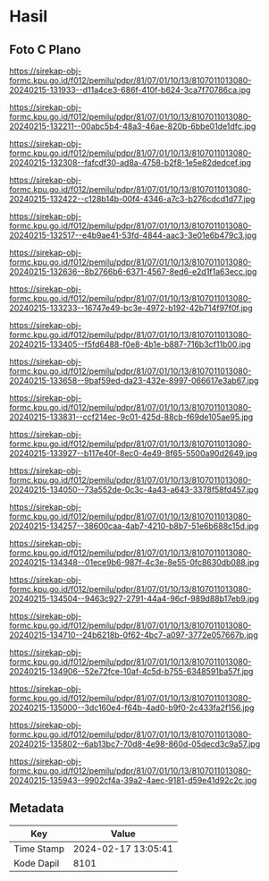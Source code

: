 # Hasil

## Foto C Plano

https://sirekap-obj-formc.kpu.go.id/f012/pemilu/pdpr/81/07/01/10/13/8107011013080-20240215-131933--d11a4ce3-686f-410f-b624-3ca7f70786ca.jpg

https://sirekap-obj-formc.kpu.go.id/f012/pemilu/pdpr/81/07/01/10/13/8107011013080-20240215-132211--00abc5b4-48a3-46ae-820b-6bbe01de1dfc.jpg

https://sirekap-obj-formc.kpu.go.id/f012/pemilu/pdpr/81/07/01/10/13/8107011013080-20240215-132308--fafcdf30-ad8a-4758-b2f8-1e5e82dedcef.jpg

https://sirekap-obj-formc.kpu.go.id/f012/pemilu/pdpr/81/07/01/10/13/8107011013080-20240215-132422--c128b14b-00f4-4346-a7c3-b276cdcd1d77.jpg

https://sirekap-obj-formc.kpu.go.id/f012/pemilu/pdpr/81/07/01/10/13/8107011013080-20240215-132517--e4b9ae41-53fd-4844-aac3-3e01e6b479c3.jpg

https://sirekap-obj-formc.kpu.go.id/f012/pemilu/pdpr/81/07/01/10/13/8107011013080-20240215-132636--8b2766b6-6371-4567-8ed6-e2d1f1a63ecc.jpg

https://sirekap-obj-formc.kpu.go.id/f012/pemilu/pdpr/81/07/01/10/13/8107011013080-20240215-133233--16747e49-bc3e-4972-b192-42b714f97f0f.jpg

https://sirekap-obj-formc.kpu.go.id/f012/pemilu/pdpr/81/07/01/10/13/8107011013080-20240215-133405--f5fd6488-f0e8-4b1e-b887-716b3cf11b00.jpg

https://sirekap-obj-formc.kpu.go.id/f012/pemilu/pdpr/81/07/01/10/13/8107011013080-20240215-133658--9baf59ed-da23-432e-8997-066617e3ab67.jpg

https://sirekap-obj-formc.kpu.go.id/f012/pemilu/pdpr/81/07/01/10/13/8107011013080-20240215-133831--ccf214ec-9c01-425d-88cb-f69de105ae95.jpg

https://sirekap-obj-formc.kpu.go.id/f012/pemilu/pdpr/81/07/01/10/13/8107011013080-20240215-133927--b117e40f-8ec0-4e49-8f65-5500a90d2649.jpg

https://sirekap-obj-formc.kpu.go.id/f012/pemilu/pdpr/81/07/01/10/13/8107011013080-20240215-134050--73a552de-0c3c-4a43-a643-3378f58fd457.jpg

https://sirekap-obj-formc.kpu.go.id/f012/pemilu/pdpr/81/07/01/10/13/8107011013080-20240215-134257--38600caa-4ab7-4210-b8b7-51e6b688c15d.jpg

https://sirekap-obj-formc.kpu.go.id/f012/pemilu/pdpr/81/07/01/10/13/8107011013080-20240215-134348--01ece9b6-987f-4c3e-8e55-0fc8630db088.jpg

https://sirekap-obj-formc.kpu.go.id/f012/pemilu/pdpr/81/07/01/10/13/8107011013080-20240215-134504--9463c927-2791-44a4-96cf-989d88b17eb9.jpg

https://sirekap-obj-formc.kpu.go.id/f012/pemilu/pdpr/81/07/01/10/13/8107011013080-20240215-134710--24b6218b-0f62-4bc7-a097-3772e057667b.jpg

https://sirekap-obj-formc.kpu.go.id/f012/pemilu/pdpr/81/07/01/10/13/8107011013080-20240215-134906--52e72fce-10af-4c5d-b755-6348591ba57f.jpg

https://sirekap-obj-formc.kpu.go.id/f012/pemilu/pdpr/81/07/01/10/13/8107011013080-20240215-135000--3dc160e4-f64b-4ad0-b9f0-2c433fa2f156.jpg

https://sirekap-obj-formc.kpu.go.id/f012/pemilu/pdpr/81/07/01/10/13/8107011013080-20240215-135802--6ab13bc7-70d8-4e98-860d-05decd3c9a57.jpg

https://sirekap-obj-formc.kpu.go.id/f012/pemilu/pdpr/81/07/01/10/13/8107011013080-20240215-135943--9902cf4a-39a2-4aec-9181-d59e41d92c2c.jpg


## Metadata

| Key        | Value               |
| ---------- | ------------------- |
| Time Stamp | 2024-02-17 13:05:41 |
| Kode Dapil | 8101                |



